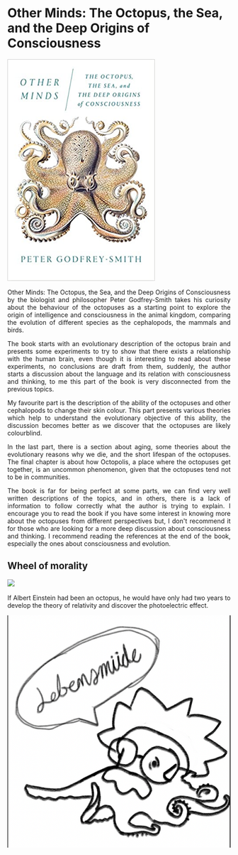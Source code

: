 # Other Minds: The Octopus, the Sea, and the Deep Origins of Consciousness

![](images/2020-09-21-other-minds/cover_book.png)

<p>
<div style="text-align: justify">
Other Minds: The Octopus, the Sea, and the Deep Origins of Consciousness by the biologist and philosopher Peter Godfrey-Smith takes his curiosity about the behaviour of the octopuses as a starting point to explore the origin of intelligence and consciousness in the animal kingdom, comparing the evolution of different species as the cephalopods, the mammals and birds.
</div>
</p>

<p>
<div style="text-align: justify">
The book starts with an evolutionary description of the octopus brain and presents some experiments to try to show that there exists a relationship with the human brain, even though it is interesting to read about these experiments, no conclusions are draft from them, suddenly, the author starts a discussion about the language and its relation with consciousness and thinking, to me this part of the book is very disconnected from the previous topics.
</div>
</p>

<p>
<div style="text-align: justify">
My favourite part is the description of the ability of the octopuses and other cephalopods to change their skin colour. This part presents various theories which help to understand the evolutionary objective of this ability, the discussion becomes better as we discover that the octopuses are likely colourblind.
</div>
</p>

<p>
<div style="text-align: justify">
In the last part, there is a section about aging, some theories about the evolutionary reasons why we die, and the short lifespan of the octopuses. The final chapter is about how Octopolis, a place where the octopuses get together, is an uncommon phenomenon, given that the octopuses tend not to be in communities.
</div>
</p>

<p>
<div style="text-align: justify">
The book is far for being perfect at some parts, we can find very well written descriptions of the topics, and in others, there is a lack of information to follow correctly what the author is trying to explain. I encourage you to read the book if you have some interest in knowing more about the octopuses from different perspectives but, I don't recommend it for those who are looking for a more deep discussion about consciousness and thinking. I recommend reading the references at the end of the book, especially the ones about consciousness and evolution.
</div>
</p>


## Wheel of morality

![](images/wheel_of_morality.png)

<p>
<div style="text-align: justify">
If Albert Einstein had been an octopus, he would have only had two years to develop the theory of relativity and discover the photoelectric effect.
</div>
</p>

![](images/2020-09-21-other-minds/octonstein.png)
